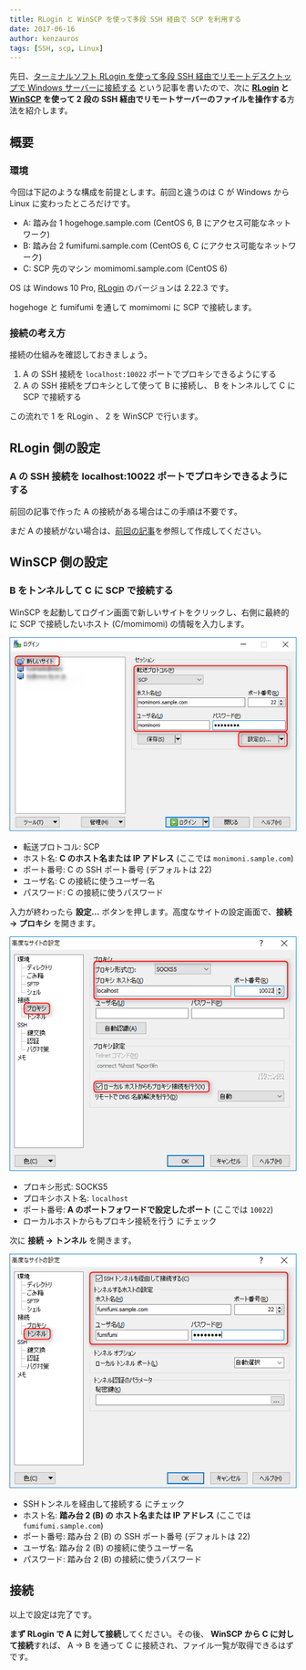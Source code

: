 ```yaml
---
title: RLogin と WinSCP を使って多段 SSH 経由で SCP を利用する
date: 2017-06-16
author: kenzauros
tags: [SSH, scp, Linux]
---
```


先日、[ターミナルソフト RLogin を使って多段 SSH 経由でリモートデスクトップで Windows サーバーに接続する](/remote-desktop-through-cascaded-ssh-with-rlogin) という記事を書いたので、次に **[RLogin](http://nanno.dip.jp/softlib/man/rlogin/) と [WinSCP](https://winscp.net/eng/docs/lang:jp) を使って 2 段の SSH 経由でリモートサーバーのファイルを操作する**方法を紹介します。

## 概要

### 環境

今回は下記のような構成を前提とします。前回と違うのは C が Windows から Linux に変わったところだけです。

* A: 踏み台 1 hogehoge.sample.com (CentOS 6, B にアクセス可能なネットワーク)
* B: 踏み台 2 fumifumi.sample.com (CentOS 6, C にアクセス可能なネットワーク)
* C: SCP 先のマシン momimomi.sample.com (CentOS 6)

OS は Windows 10 Pro, [RLogin](http://nanno.dip.jp/softlib/man/rlogin/) のバージョンは 2.22.3 です。

hogehoge と fumifumi を通して momimomi に SCP で接続します。

### 接続の考え方

接続の仕組みを確認しておきましょう。

1. A の SSH 接続を `localhost:10022` ポートでプロキシできるようにする 
2. A の SSH 接続をプロキシとして使って B に接続し、 B をトンネルして C に SCP で接続する

この流れで 1 を RLogin 、 2 を WinSCP で行います。

## RLogin 側の設定

### A の SSH 接続を localhost:10022 ポートでプロキシできるようにする

前回の記事で作った A の接続がある場合はこの手順は不要です。

まだ A の接続がない場合は、[前回の記事]((/remote-desktop-through-cascaded-ssh-with-rlogin#A_SSH_localhost10022))を参照して作成してください。

## WinSCP 側の設定

### B をトンネルして C に SCP で接続する

WinSCP を起動してログイン画面で新しいサイトをクリックし、右側に最終的に SCP で接続したいホスト (C/momimomi) の情報を入力します。

![](images/scp-through-cascaded-ssh-with-rlogin-and-winscp-1.png)

* 転送プロトコル: SCP
* ホスト名: **C のホスト名または IP アドレス** (ここでは `monimoni.sample.com`)
* ポート番号: C の SSH ポート番号 (デフォルトは 22)
* ユーザ名: C の接続に使うユーザー名
* パスワード: C の接続に使うパスワード

入力が終わったら **設定...** ボタンを押します。高度なサイトの設定画面で、**接続 → プロキシ** を開きます。

![](images/scp-through-cascaded-ssh-with-rlogin-and-winscp-2.png)

* プロキシ形式: SOCKS5
* プロキシホスト名: `localhost`
* ポート番号: **A のポートフォワードで設定したポート** (ここでは `10022`)
* ローカルホストからもプロキシ接続を行う にチェック

次に **接続 → トンネル** を開きます。

![](images/scp-through-cascaded-ssh-with-rlogin-and-winscp-3.png)

* SSHトンネルを経由して接続する にチェック
* ホスト名: **踏み台 2 (B) の  ホスト名または IP アドレス** (ここでは `fumifumi.sample.com`)
* ポート番号: 踏み台 2 (B) の SSH ポート番号 (デフォルトは 22)
* ユーザ名: 踏み台 2 (B) の接続に使うユーザー名
* パスワード: 踏み台 2 (B) の接続に使うパスワード

## 接続

以上で設定は完了です。

**まず RLogin で A に対して接続**してください。その後、 **WinSCP から C に対して接続**すれば、 A → B を通って C に接続され、ファイル一覧が取得できるはずです。